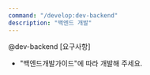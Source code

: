 ```yaml
---
command: "/develop:dev-backend"
description: "백엔드 개발"
---
```


@dev-backend
[요구사항]
- "백엔드개발가이드"에 따라 개발해 주세요.